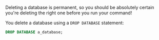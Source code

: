 Deleting a database is permanent, so you should be absolutely certain you're deleting the right one before you run your command!

You delete a database using a `DROP DATABASE` statement:

```sql
DROP DATABASE a_database;
```
